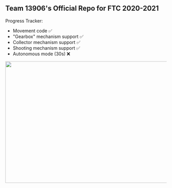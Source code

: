 ## Team 13906's Official Repo for FTC 2020-2021

Progress Tracker:

- Movement code ✅
- "Gearbox" mechanism support ✅
- Collector mechanism support ✅
- Shooting mechanism support ✅
- Autonomous mode (30s) ❌

<img src="https://media1.giphy.com/media/3o7btQ0NH6Kl8CxCfK/giphy.gif" width="550" height="380" />